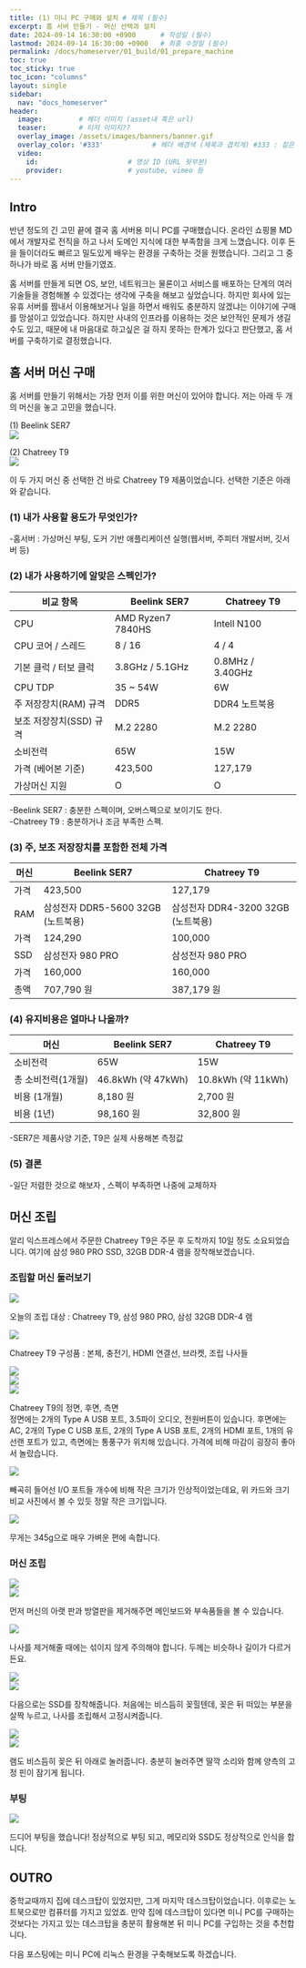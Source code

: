 ```yaml
---
title: (1) 미니 PC 구매와 설치 # 제목 (필수)
excerpt: 홈 서버 만들기 - 머신 선택과 설치
date: 2024-09-14 16:30:00 +0900      # 작성일 (필수)
lastmod: 2024-09-14 16:30:00 +0900   # 최종 수정일 (필수)
permalink: /docs/homeserver/01_build/01_prepare_machine
toc: true
toc_sticky: true
toc_icon: "columns"
layout: single
sidebar:
  nav: "docs_homeserver"
header: 
  image:         # 헤더 이미지 (asset내 혹은 url)
  teaser:        # 티저 이미지??
  overlay_image: /assets/images/banners/banner.gif
  overlay_color: '#333'            # 헤더 배경색 (제목과 겹치게) #333 : 짙은 회색 (필수)
  video:
    id:                      # 영상 ID (URL 뒷부분)
    provider:                # youtube, vimeo 등
---
```


<!--postNo: 20240914_001-->  


## Intro  

반년 정도의 긴 고민 끝에 결국 홈 서버용 미니 PC를 구매했습니다. 온라인 쇼핑몰 MD에서 개발자로 전직을 하고 나서 도메인 지식에 대한 부족함을 크게 느꼈습니다. 이후 돈을 들이더라도 빠르고 밀도있게 배우는 환경을 구축하는 것을 원했습니다. 그리고 그 중 하나가 바로 홈 서버 만들기였죠.  

홈 서버를 만들게 되면 OS, 보안, 네트워크는 물론이고 서비스를 배포하는 단계의 여러 기술들을 경험해볼 수 있겠다는 생각에 구축을 해보고 싶었습니다. 하지만 회사에 있는 유휴 서버를 짬내서 이용해보거나 일을 하면서 배워도 충분하지 않겠냐는 이야기에 구매를 망설이고 있었습니다. 하지만 사내의 인프라를 이용하는 것은 보안적인 문제가 생길 수도 있고, 때문에 내 마음대로 하고싶은 걸 하지 못하는 한계가 있다고 판단했고, 홈 서버를 구축하기로 결정했습니다.  

## 홈 서버 머신 구매  

홈 서버를 만들기 위해서는 가장 먼저 이를 위한 머신이 있어야 합니다. 저는 아래 두 개의 머신을 놓고 고민을 했습니다.  

(1) Beelink SER7  
![](/assets/images/20240914_001_001.jpeg)

(2) Chatreey T9  
![](/assets/images/20240914_001_002.jpeg)

이 두 가지 머신 중 선택한 건 바로 Chatreey T9 제품이었습니다. 선택한 기준은 아래와 같습니다.  

### (1) 내가 사용할 용도가 무엇인가?  
-홈서버 : 가상머신 부팅, 도커 기반 애플리케이션 실행(웹서버, 주피터 개발서버, 깃서버 등)  

### (2) 내가 사용하기에 알맞은 스펙인가?  

| 비교 항목           | Beelink SER7      | Chatreey T9      |
| --------------- | ----------------- | ---------------- |
| CPU             | AMD Ryzen7 7840HS | Intell N100      |
| CPU 코어 / 스레드    | 8 / 16            | 4 / 4            |
| 기본 클럭 / 터보 클럭  | 3.8GHz / 5.1GHz   | 0.8MHz / 3.40GHz |
| CPU TDP         | 35 ~ 54W          | 6W               |
| 주 저장장치(RAM) 규격  | DDR5              | DDR4 노트북용        |
| 보조 저장장치(SSD) 규격 | M.2 2280          | M.2 2280         |
| 소비전력       | 65W                 | 15W              |
| 가격 (베어본 기준)     | 423,500           | 127,179          |
| 가상머신 지원         | O                 | O                |

-Beelink SER7 : 충분한 스펙이며, 오버스펙으로 보이기도 한다.  
-Chatreey T9 : 충분하거나 조금 부족한 스펙.  


### (3) 주, 보조 저장장치를 포함한 전체 가격  

| 머신  | Beelink SER7               | Chatreey T9                |
| --- | -------------------------- | -------------------------- |
| 가격  | 423,500                    | 127,179                    |
| RAM | 삼성전자 DDR5-5600 32GB (노트북용) | 삼성전자 DDR4-3200 32GB (노트북용) |
| 가격  | 124,290                    | 100,000                    |
| SSD | 삼성전자 980 PRO               | 삼성전자 980 PRO               |
| 가격  | 160,000                    | 160,000                    |
| 총액  | 707,790 원                  | 387,179 원                  |

### (4) 유지비용은 얼마나 나올까?  

| 머신          | Beelink SER7      | Chatreey T9       |
| ----------- | ----------------- | ----------------- |
| 소비전력        | 65W               | 15W               |
| 총 소비전력(1개월) | 46.8kWh (약 47kWh) | 10.8kWh (약 11kWh) |
| 비용 (1개월)    | 8,180 원           | 2,700 원           |
| 비용 (1년)     | 98,160 원          | 32,800 원          |

-SER7은 제품사양 기준, T9은 실제 사용해본 측정값  

### (5) 결론  
-일단 저렴한 것으로 해보자 , 스펙이 부족하면 나중에 교체하자  


## 머신 조립  

알리 익스프레스에서 주문한 Chatreey T9은 주문 후 도착까지 10일 정도 소요되었습니다. 여기에 삼성 980 PRO SSD, 32GB DDR-4 램을 장착해보겠습니다.  

### 조립할 머신 둘러보기  

![](/assets/images/20240914_001_003.jpeg)

오늘의 조립 대상 : Chatreey T9, 삼성 980 PRO, 삼성 32GB DDR-4 램  

![](/assets/images/20240914_001_004.jpeg)

Chatreey T9 구성품 : 본체, 충전기, HDMI 연결선, 브라켓, 조립 나사들  

![](/assets/images/20240914_001_005.jpeg)  
![](/assets/images/20240914_001_006.jpeg)  
![](/assets/images/20240914_001_007.jpeg)  

Chatreey T9의 정면, 후면, 측면  
정면에는 2개의 Type A USB 포트, 3.5파이 오디오, 전원버튼이 있습니다. 후면에는 AC, 2개의 Type C USB 포트, 2개의 Type A USB 포트, 2개의 HDMI 포트, 1개의 유선랜 포트가 있고, 측면에는 통풍구가 위치해 있습니다. 가격에 비해 마감이 굉장히 좋아서 놀랐습니다.  

![](/assets/images/20240914_001_008.jpeg)  

빼곡히 들어선 I/O 포트들 개수에 비해 작은 크기가 인상적이었는데요, 위 카드와 크기 비교 사진에서 볼 수 있듯 정말 작은 크기입니다.  

![](/assets/images/20240914_001_009.jpeg)  

무게는 345g으로 매우 가벼운 편에 속합니다.

### 머신 조립  

![](/assets/images/20240914_001_010.jpeg)  
![](/assets/images/20240914_001_011.jpeg)  

먼저 머신의 아랫 판과 방열판을 제거해주면 메인보드와 부속품들을 볼 수 있습니다.  

![](/assets/images/20240914_001_012.jpeg)  

나사를 제거해줄 때에는 섞이지 않게 주의해야 합니다. 두께는 비슷하나 길이가 다르거든요.    

![](/assets/images/20240914_001_013.jpeg)  
![](/assets/images/20240914_001_014.jpeg)  

다음으로는 SSD를 장착해줍니다. 처음에는 비스듬히 꽂힐텐데, 꽂은 뒤 떠있는 부분을 살짝 누르고, 나사를 조립해서 고정시켜줍니다.  

![](/assets/images/20240914_001_015.jpeg)  
![](/assets/images/20240914_001_016.jpeg)  

램도 비스듬히 꽂은 뒤 아래로 눌러줍니다. 충분히 눌러주면 딸깍 소리와 함께 양측의 고정 핀이 잠기게 됩니다.  

### 부팅  

![](/assets/images/20240914_001_017.jpeg)  

드디어 부팅을 했습니다! 정상적으로 부팅 되고, 메모리와 SSD도 정상적으로 인식을 합니다.  

## OUTRO  

중학교때까지 집에 데스크탑이 있었지만, 그게 마지막 데스크탑이었습니다. 이후로는 노트북으로만 컴퓨터를 가지고 있었죠. 만약 집에 데스크탑이 있다면 미니 PC를 구매하는 것보다는 가지고 있는 데스크탑을 충분히 활용해본 뒤 미니 PC를 구입하는 것을 추천합니다.  

다음 포스팅에는 미니 PC에 리눅스 환경을 구축해보도록 하겠습니다.  
